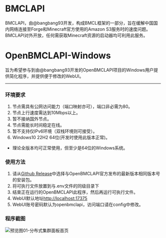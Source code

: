 # BMCLAPI
BMCLAPI，由@bangbang93开发，构成BMCL框架的一部分，旨在缓解中国国内网络连接至Forge和Minecraft官方使用的Amazon S3服务时的速度问题。BMCLAPI对外开放，任何需获取Minecraft资源的启动器均可利用此服务。
# OpenBMCLAPI-Windows
旨为希望参与到由@bangbang93开发的OpenBMCLAPI项目的Windows用户提供简化程序，并提供便于修改的WebUI。

---
### 环境要求
1. 节点需具有公网访问能力（端口映射亦可），端口非必需为80。
2. 节点上行速度需达到10Mbps以上。
3. 暂不接纳国外节点。
4. 节点需能长时间稳定在线。
5. 暂不支持仅IPv6环境（双栈环境则可接受）。
6. Windows10 22H2 64位(开发时使用此版本正常)。
* 理论全版本均可正常使用，但至少是64位的Windows系统。

### 使用方法
1. 请从[Github Release](https://github.com/AKiAME-PROD/openbmclapi-windows/releases)中选择与OpenBMCLAPI官方发布的最新版本相同版本号的安装包。
2. 将可执行文件放置到与.env文件的同级目录下
3. 结束正在运行的OpenBMCLAPI此程序，然后再运行可执行文件。
4. WebUI默认地址[http://localhost:17375](http://localhost:17375)
5. WebUI账号密码默认为openbmclapi，访问端口请在config中修改。

### 程序截图
![预览图01-分布式集群面板首页](https://wetem.cn/openbmclapi-windows-webui/prev1.png)

